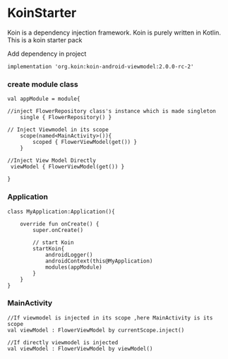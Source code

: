 # KoinStarter
Koin is a dependency injection framework. Koin is purely written in Kotlin. This is a koin starter pack

Add dependency in project
```
implementation 'org.koin:koin-android-viewmodel:2.0.0-rc-2'
 ```
 
### create module class

```
val appModule = module{

//inject FlowerRepository class's instance which is made singleton
    single { FlowerRepository() }

// Inject Viewmodel in its scope
    scope(named<MainActivity>()){
        scoped { FlowerViewModel(get()) }
    }

//Inject View Model Directly
 viewModel { FlowerViewModel(get()) }

}
```

### Application
```
class MyApplication:Application(){

    override fun onCreate() {
        super.onCreate()

        // start Koin
        startKoin{
            androidLogger()
            androidContext(this@MyApplication)
            modules(appModule)
        }
    }
}
```

### MainActivity
```
//If viewmodel is injected in its scope ,here MainActivity is its scope
val viewModel : FlowerViewModel by currentScope.inject()

//If directly viewmodel is injected
val viewModel : FlowerViewModel by viewModel()
```

